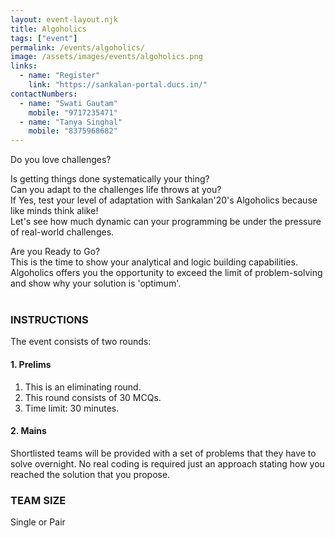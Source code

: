 ```yaml
---
layout: event-layout.njk
title: Algoholics
tags: ["event"]
permalink: /events/algoholics/
image: /assets/images/events/algoholics.png
links:
  - name: "Register"
    link: "https://sankalan-portal.ducs.in/"
contactNumbers:
  - name: "Swati Gautam"
    mobile: "9717235471"
  - name: "Tanya Singhal"
    mobile: "8375968682"
---
```


Do you love challenges?

Is getting things done systematically your thing?</br>
Can you adapt to the challenges life throws at you?</br>
If Yes, test your level of adaptation with Sankalan'20's Algoholics because like minds think alike!</br>
Let's see how much dynamic can your programming be under the pressure of real-world
challenges.

Are you Ready to Go?</br>
This is the time to show your analytical and logic building capabilities. Algoholics offers you the
opportunity to exceed the limit of problem-solving and show why your solution is 'optimum'.
</br>
</br>

### INSTRUCTIONS

The event consists of two rounds:

#### 1. Prelims

1. This is an eliminating round.
2. This round consists of 30 MCQs.
3. Time limit: 30 minutes.

#### 2. Mains

Shortlisted teams will be provided with a set of problems that they have to solve overnight.
No real coding is required just an approach stating how you reached the solution that you
propose.

### TEAM SIZE

Single or Pair
